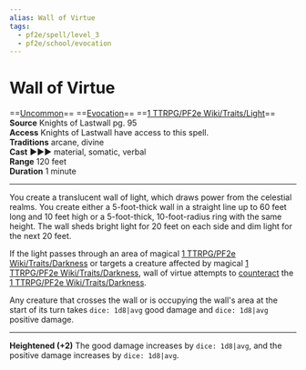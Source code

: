 ```yaml
---
alias: Wall of Virtue  
tags:
  - pf2e/spell/level_3
  - pf2e/school/evocation
---
```


# Wall of Virtue

==[Uncommon](Uncommon.md)== ==[Evocation](Evocation.md)== ==[1 TTRPG/PF2e Wiki/Traits/Light](1%20TTRPG/PF2e%20Wiki/Traits/Light)==  
__Source__ Knights of Lastwall pg. 95  
**Access** Knights of Lastwall have access to this spell.  
**Traditions** arcane, divine  
**Cast** ►►► material, somatic, verbal  
**Range** 120 feet  
**Duration** 1 minute

---

You create a translucent wall of light, which draws power from the celestial realms. You create either a 5-foot-thick wall in a straight line up to 60 feet long and 10 feet high or a 5-foot-thick, 10-foot-radius ring with the same height. The wall sheds bright light for 20 feet on each side and dim light for the next 20 feet.

If the light passes through an area of magical [1 TTRPG/PF2e Wiki/Traits/Darkness](1%20TTRPG/PF2e%20Wiki/Traits/Darkness) or targets a creature affected by magical [1 TTRPG/PF2e Wiki/Traits/Darkness](1%20TTRPG/PF2e%20Wiki/Traits/Darkness), wall of virtue attempts to [counteract](Counteracting.md) the [1 TTRPG/PF2e Wiki/Traits/Darkness](1%20TTRPG/PF2e%20Wiki/Traits/Darkness).

Any creature that crosses the wall or is occupying the wall's area at the start of its turn takes `dice: 1d8|avg` good damage and `dice: 1d8|avg` positive damage.

<hr>

**Heightened (+2)** The good damage increases by `dice: 1d8|avg`, and the positive damage increases by `dice: 1d8|avg`.
